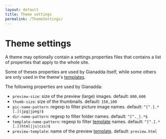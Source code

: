```yaml
---
layout: default
title: Theme settings
permalink: /ThemeSettings/
---
```

# Theme settings

A theme may optionally contain a settings.properties files that contains a list of properties that apply to the whole site.

Some of theses properties are used by Gianadda itself, while some others are only used in the theme's [templates](/ThemeTemplates/).

The following properties are used by Gianadda:

* `preview-size`: size of the preview (large) images. default: `800,600`
* `thumb-size`: size of the thumbnails. default: `150,100`
* `pic-name-pattern`: regexp to filter picture image names. default: `^[^.].*[.](jpg|jpeg)$`
* `dir-name-pattern`: regexp to filter folder names. default: `^[^._].*$`
* `template-name-pattern`: regexp to filter [template](/ThemeTemplates/) names. default: `^[^.].*[.](html|js|css)$`
* `preview-template`: name of the preview [template](/ThemeTemplates/). default: `preview.html`
